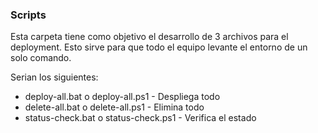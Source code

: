 ### Scripts

Esta carpeta tiene como objetivo el desarrollo de 3 archivos para el deployment. Esto sirve para que todo el equipo levante el entorno de un solo comando. 

Serian los siguientes:

- deploy-all.bat o deploy-all.ps1 - Despliega todo
- delete-all.bat o delete-all.ps1 - Elimina todo
- status-check.bat o status-check.ps1 - Verifica el estado